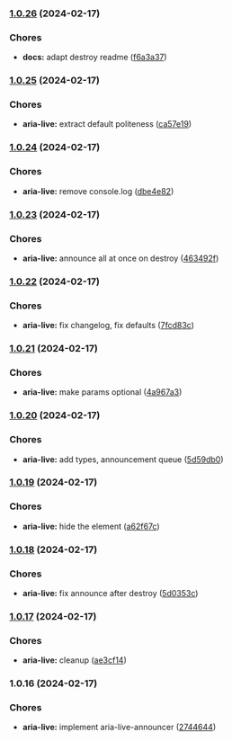 
### [1.0.26](https://github.com/CalinaCristian/aria-announcer-js/compare/v1.0.25...v1.0.26) (2024-02-17)


### Chores

* **docs:** adapt destroy readme ([f6a3a37](https://github.com/CalinaCristian/aria-announcer-js/commit/f6a3a37cc1b80f92c30be4a4bb5a106b50955ee9))

### [1.0.25](https://github.com/CalinaCristian/aria-announcer-js/compare/v1.0.24...v1.0.25) (2024-02-17)


### Chores

* **aria-live:** extract default politeness ([ca57e19](https://github.com/CalinaCristian/aria-announcer-js/commit/ca57e196874a11d39e234dedebc86dc3b9bb58d7))

### [1.0.24](https://github.com/CalinaCristian/aria-announcer-js/compare/v1.0.23...v1.0.24) (2024-02-17)


### Chores

* **aria-live:** remove console.log ([dbe4e82](https://github.com/CalinaCristian/aria-announcer-js/commit/dbe4e8256ef94e159087bebaeb2531a3ed9249a4))

### [1.0.23](https://github.com/CalinaCristian/aria-announcer-js/compare/v1.0.22...v1.0.23) (2024-02-17)


### Chores

* **aria-live:** announce all at once on destroy ([463492f](https://github.com/CalinaCristian/aria-announcer-js/commit/463492ffc7ae967e85c56485fe2cf3a0d4dcd070))

### [1.0.22](https://github.com/CalinaCristian/aria-announcer-js/compare/v1.0.21...v1.0.22) (2024-02-17)


### Chores

* **aria-live:** fix changelog, fix defaults ([7fcd83c](https://github.com/CalinaCristian/aria-announcer-js/commit/7fcd83c2d9adb6478e376849b391c6e8a6dde69a))

### [1.0.21](https://github.com/CalinaCristian/aria-announcer-js/compare/v1.0.20...v1.0.21) (2024-02-17)


### Chores

* **aria-live:** make params optional ([4a967a3](https://github.com/CalinaCristian/aria-announcer-js/commit/4a967a3b08773ea36f6b5521e0afe4b1df284b34))

### [1.0.20](https://github.com/CalinaCristian/aria-announcer-js/compare/v1.0.19...v1.0.20) (2024-02-17)


### Chores

* **aria-live:** add types, announcement queue ([5d59db0](https://github.com/CalinaCristian/aria-announcer-js/commit/5d59db002a6c6c40ed45446a6ba4419daa5f3137))

### [1.0.19](https://github.com/CalinaCristian/aria-announcer-js/compare/v1.0.18...v1.0.19) (2024-02-17)


### Chores

* **aria-live:** hide the element ([a62f67c](https://github.com/CalinaCristian/aria-announcer-js/commit/a62f67cc22180c440358888d7370118235e700d7))

### [1.0.18](https://github.com/CalinaCristian/aria-announcer-js/compare/v1.0.17...v1.0.18) (2024-02-17)


### Chores

* **aria-live:** fix announce after destroy ([5d0353c](https://github.com/CalinaCristian/aria-announcer-js/commit/5d0353c555e9eef1e5f50d3f37d5b9de163b6829))

### [1.0.17](https://github.com/CalinaCristian/aria-announcer-js/compare/v1.0.16...v1.0.17) (2024-02-17)


### Chores

* **aria-live:** cleanup ([ae3cf14](https://github.com/CalinaCristian/aria-announcer-js/commit/ae3cf147fa2924470a7b4fc2cac5999fb0967754))

### 1.0.16 (2024-02-17)


### Chores

* **aria-live:** implement aria-live-announcer ([2744644](https://github.com/CalinaCristian/aria-announcer-js/commit/274464487fe07ab099f9a32a63ae139fb9586946))
